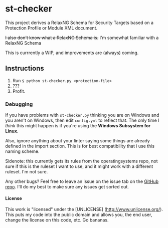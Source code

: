 # st-checker

This project derives a RelaxNG Schema for Security Targets based on a Protection Profile or Module XML document.

~~I also don't know what a RelaxNG Schema is.~~
I'm somewhat familiar with a RelaxNG Schema

This is currrently a WIP, and improvements are (always) coming.

## Instructions

1. Run `$ python st-checker.py <protection-file>`
2. ???
3. Profit.

### Debugging

If you have problems with `st-checker.py` thinking you are on Windows and you aren't on Windows, then edit  `config.yml` to reflect that. The only time I *think* this might happen is if you're using the **Windows Subsystem for Linux**.

Also, ignore anything about your linter saying some things are already defined in the import section. This is for best compatibility that i use this naming scheme.

Sidenote: this currently gets its rules from the operatingsystems repo, not sure if this is the ruleset I want to use, and it might work with a different ruleset. I'm not sure.

Any other bugs? Feel free to leave an issue on the issue tab on the [GitHub repo](https://www.github.com/AndroidKitKat/st-checker). I'll do my best to make sure any issues get sorted out.

#### License

This work is "licensed" under the [UNLICENSE] (http://www.unlicense.org/). This puts my code into the public domain and allows you, the end user, change the license on this code, etc. Go bananas.